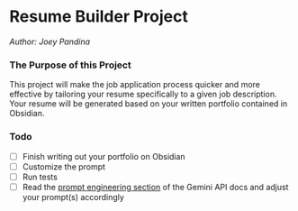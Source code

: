# Resume Builder Project
*Author: Joey Pandina*

### The Purpose of this Project
This project will make the job application process quicker and more effective by tailoring your resume specifically to a given job description. Your resume will be generated based on your written portfolio contained in Obsidian.

### Todo
- [ ] Finish writing out your portfolio on Obsidian
- [ ] Customize the prompt
- [ ] Run tests
- [ ] Read the [prompt engineering section](https://ai.google.dev/gemini-api/docs/prompting-strategies) of the Gemini API docs and adjust your prompt(s) accordingly
